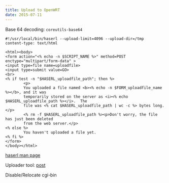 ```yaml
---
title: Upload to OpenWRT
date: 2015-07-11
---
```


Base 64 decoding: `coreutils-base64`

```
#!/usr/local/bin/haserl --upload-limit=4096 --upload-dir=/tmp 
content-type: text/html

<html><body>
<form action="<% echo -n $SCRIPT_NAME %>" method=POST enctype="multipart/form-data" >
<input type=file name=uploadfile>
<input type=submit value=GO>
<br>
<% if test -n "$HASERL_uploadfile_path"; then %>
        <p>
        You uploaded a file named <b><% echo -n $FORM_uploadfile_name %></b>, and it was
        temporarily stored on the server as <i><% echo $HASERL_uploadfile_path %></i>.  The
        file was <% cat $HASERL_uploadfile_path | wc -c %> bytes long.</p>
        <% rm -f $HASERL_uploadfile_path %><p>Don't worry, the file has just been deleted
        from the web server.</p>
<% else %>
        You haven't uploaded a file yet.
<% fi %>
</form>
</body></html>
```

[haserl man page](http://haserl.sourceforge.net/manpage.html)


Uploader tool: [post](https://curl.haxx.se/docs/httpscripting.html#File_Upload_POST)

Disable/Relocate cgi-bin

